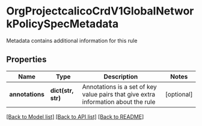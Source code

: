# OrgProjectcalicoCrdV1GlobalNetworkPolicySpecMetadata

Metadata contains additional information for this rule
## Properties
Name | Type | Description | Notes
------------ | ------------- | ------------- | -------------
**annotations** | **dict(str, str)** | Annotations is a set of key value pairs that give extra information about the rule | [optional] 

[[Back to Model list]](../README.md#documentation-for-models) [[Back to API list]](../README.md#documentation-for-api-endpoints) [[Back to README]](../README.md)


